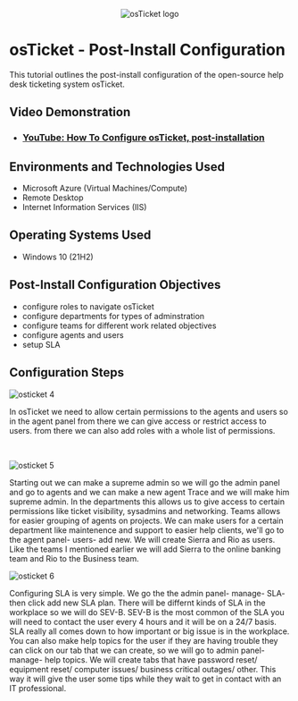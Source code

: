 <p align="center">
<img src="https://i.imgur.com/Clzj7Xs.png" alt="osTicket logo"/>
</p>

<h1>osTicket - Post-Install Configuration</h1>
This tutorial outlines the post-install configuration of the open-source help desk ticketing system osTicket.<br />


<h2>Video Demonstration</h2>

- ### [YouTube: How To Configure osTicket, post-installation](https://www.youtube.com)

<h2>Environments and Technologies Used</h2>

- Microsoft Azure (Virtual Machines/Compute)
- Remote Desktop
- Internet Information Services (IIS)

<h2>Operating Systems Used </h2>

- Windows 10</b> (21H2)

<h2>Post-Install Configuration Objectives</h2>

- configure roles to navigate osTicket
- configure departments for types of adminstration 
- configure teams for different work related objectives
- configure agents and users 
- setup SLA 

<h2>Configuration Steps</h2>


![osticket 4](https://github.com/user-attachments/assets/35cd01b3-e46f-462c-b9fb-c442347113f0)

</p>
<p>
In osTicket we need to allow certain permissions to the agents and users so in the agent panel from there we can give access or restrict access to users. from there we can also add roles with a whole list of permissions.
</p>
<br />


![osticket 5](https://github.com/user-attachments/assets/122130c6-0662-4eb5-95ab-c665c53d7815)

</p>
<p>
Starting out we can make a supreme admin so we will go the admin panel and go to agents and we can make a new agent Trace and we will make him supreme admin. In the departments this allows us to give access to certain permissions like ticket visibility, sysadmins and networking. Teams allows for easier grouping of agents on projects. We can make users for a certain department like maintenence and support to easier help clients, we'll go to the agent panel- users- add new. We will create Sierra and Rio as users. Like the teams I mentioned earlier we will add Sierra to the online banking team and Rio to the Business team.
<br />


![osticket 6](https://github.com/user-attachments/assets/6f60a6d5-57b9-46fe-b4e7-0b8a2b22a7dd)

</p>
<p>
Configuring SLA is very simple. We go the the admin panel- manage- SLA- then click add new SLA plan. There will be differnt kinds of SLA in the workplace so we will do SEV-B. SEV-B is the most common of the SLA you will need to contact the user every 4 hours and it will be on a 24/7 basis. SLA really all comes down to how important or big issue is in the workplace. You can also make help topics for the user if they are having trouble they can click on our tab that we can create, so we will go to admin panel- manage- help topics. We will create tabs that have password reset/ equipment reset/ computer issues/ business critical outages/ other. This way it will give the user some tips while they wait to get in contact with an IT professional.
</p>
<br />
